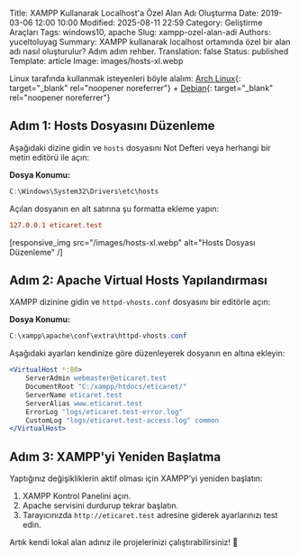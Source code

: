 Title: XAMPP Kullanarak Localhost'a Özel Alan Adı Oluşturma
Date: 2019-03-06 12:00 10:00
Modified: 2025-08-11 22:59
Category: Geliştirme Araçları
Tags: windows10, apache
Slug: xampp-ozel-alan-adi
Authors: yuceltoluyag
Summary: XAMPP kullanarak localhost ortamında özel bir alan adı nasıl oluşturulur? Adım adım rehber.
Translation: false
Status: published
Template: article
Image: images/hosts-xl.webp



Linux tarafında kullanmak isteyenleri böyle alalım: [Arch Linux](/arch-linux-apache-lampp-sanal-sunucu-kurulumu/){: target="_blank" rel="noopener noreferrer"} + [Debian](/linux-apache2-mysql-phpmyadmin-kurulumu/){: target="_blank" rel="noopener noreferrer"}

## Adım 1: Hosts Dosyasını Düzenleme

Aşağıdaki dizine gidin ve `hosts` dosyasını Not Defteri veya herhangi bir metin editörü ile açın:

**Dosya Konumu:**
```powershell
C:\Windows\System32\Drivers\etc\hosts
```

Açılan dosyanın en alt satırına şu formatta ekleme yapın:
```conf
127.0.0.1 eticaret.test
```


[responsive_img src="/images/hosts-xl.webp" alt="Hosts Dosyası Düzenleme" /]
## Adım 2: Apache Virtual Hosts Yapılandırması

XAMPP dizinine gidin ve `httpd-vhosts.conf` dosyasını bir editörle açın:

**Dosya Konumu:**
```powershell
C:\xampp\apache\conf\extra\httpd-vhosts.conf
```

Aşağıdaki ayarları kendinize göre düzenleyerek dosyanın en altına ekleyin:
```apache
<VirtualHost *:80>
    ServerAdmin webmaster@eticaret.test
    DocumentRoot "C:/xampp/htdocs/eticaret/"
    ServerName eticaret.test
    ServerAlias www.eticaret.test
    ErrorLog "logs/eticaret.test-error.log"
    CustomLog "logs/eticaret.test-access.log" common
</VirtualHost>
```

## Adım 3: XAMPP'yi Yeniden Başlatma

Yaptığınız değişikliklerin aktif olması için XAMPP'yi yeniden başlatın:

1. XAMPP Kontrol Panelini açın.
2. Apache servisini durdurup tekrar başlatın.
3. Tarayıcınızda `http://eticaret.test` adresine giderek ayarlarınızı test edin.

Artık kendi lokal alan adınız ile projelerinizi çalıştırabilirsiniz! 🚀

